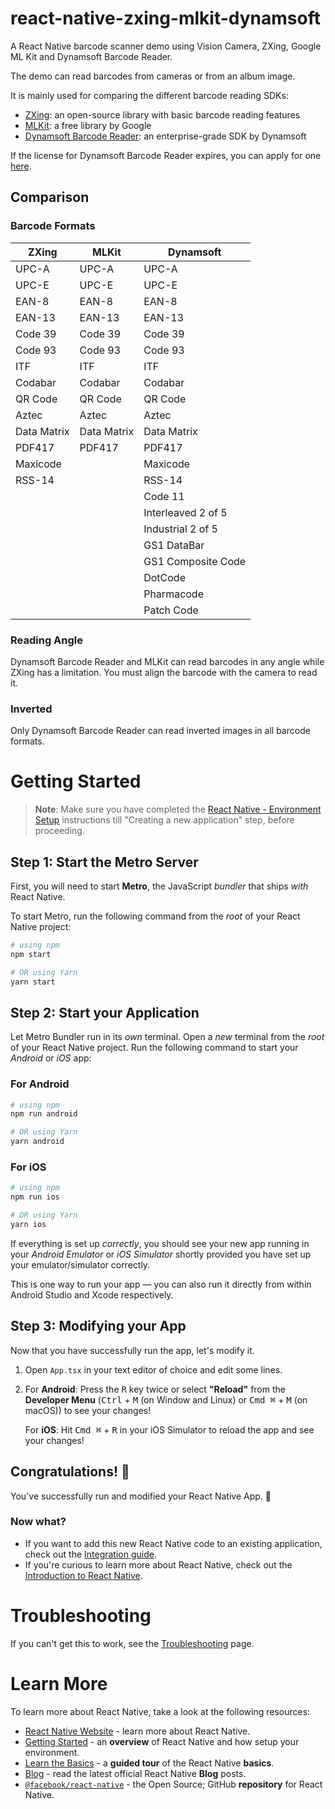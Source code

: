 # react-native-zxing-mlkit-dynamsoft

A React Native barcode scanner demo using Vision Camera, ZXing, Google ML Kit and Dynamsoft Barcode Reader.

The demo can read barcodes from cameras or from an album image.

It is mainly used for comparing the different barcode reading SDKs:

* [ZXing](http://github.com/zxing/zxing/): an open-source library with basic barcode reading features
* [MLKit](https://developers.google.com/ml-kit/vision/barcode-scanning/android): a free library by Google
* [Dynamsoft Barcode Reader](http://www.dynamsoft.com/barcode-reader/overview/): an enterprise-grade SDK by Dynamsoft

If the license for Dynamsoft Barcode Reader expires, you can apply for one [here](https://www.dynamsoft.com/customer/license/trialLicense/).

## Comparison

### Barcode Formats

| ZXing       | MLKit       | Dynamsoft          |
|-------------|-------------|--------------------|
| UPC-A       | UPC-A       | UPC-A              |
| UPC-E       | UPC-E       | UPC-E              |
| EAN-8       | EAN-8       | EAN-8              |
| EAN-13      | EAN-13      | EAN-13             |
| Code 39     | Code 39     | Code 39            |
| Code 93     | Code 93     | Code 93            |
| ITF         | ITF         | ITF                |
| Codabar     | Codabar     | Codabar            |
| QR Code     | QR Code     | QR Code            |
| Aztec       | Aztec       | Aztec              |
| Data Matrix | Data Matrix | Data Matrix        |
| PDF417      | PDF417      | PDF417             |
| Maxicode    |             | Maxicode           |
| RSS-14      |             | RSS-14             |
|             |             | Code 11            |
|             |             | Interleaved 2 of 5 |
|             |             | Industrial 2 of 5  |
|             |             | GS1 DataBar        |
|             |             | GS1 Composite Code |
|             |             | DotCode            |
|             |             | Pharmacode         |
|             |             | Patch Code         |

### Reading Angle

Dynamsoft Barcode Reader and MLKit can read barcodes in any angle while ZXing has a limitation. You must align the barcode with the camera to read it.

### Inverted

Only Dynamsoft Barcode Reader can read inverted images in all barcode formats.

# Getting Started

>**Note**: Make sure you have completed the [React Native - Environment Setup](https://reactnative.dev/docs/environment-setup) instructions till "Creating a new application" step, before proceeding.

## Step 1: Start the Metro Server

First, you will need to start **Metro**, the JavaScript _bundler_ that ships _with_ React Native.

To start Metro, run the following command from the _root_ of your React Native project:

```bash
# using npm
npm start

# OR using Yarn
yarn start
```

## Step 2: Start your Application

Let Metro Bundler run in its _own_ terminal. Open a _new_ terminal from the _root_ of your React Native project. Run the following command to start your _Android_ or _iOS_ app:

### For Android

```bash
# using npm
npm run android

# OR using Yarn
yarn android
```

### For iOS

```bash
# using npm
npm run ios

# OR using Yarn
yarn ios
```

If everything is set up _correctly_, you should see your new app running in your _Android Emulator_ or _iOS Simulator_ shortly provided you have set up your emulator/simulator correctly.

This is one way to run your app — you can also run it directly from within Android Studio and Xcode respectively.

## Step 3: Modifying your App

Now that you have successfully run the app, let's modify it.

1. Open `App.tsx` in your text editor of choice and edit some lines.
2. For **Android**: Press the <kbd>R</kbd> key twice or select **"Reload"** from the **Developer Menu** (<kbd>Ctrl</kbd> + <kbd>M</kbd> (on Window and Linux) or <kbd>Cmd ⌘</kbd> + <kbd>M</kbd> (on macOS)) to see your changes!

   For **iOS**: Hit <kbd>Cmd ⌘</kbd> + <kbd>R</kbd> in your iOS Simulator to reload the app and see your changes!

## Congratulations! :tada:

You've successfully run and modified your React Native App. :partying_face:

### Now what?

- If you want to add this new React Native code to an existing application, check out the [Integration guide](https://reactnative.dev/docs/integration-with-existing-apps).
- If you're curious to learn more about React Native, check out the [Introduction to React Native](https://reactnative.dev/docs/getting-started).

# Troubleshooting

If you can't get this to work, see the [Troubleshooting](https://reactnative.dev/docs/troubleshooting) page.

# Learn More

To learn more about React Native, take a look at the following resources:

- [React Native Website](https://reactnative.dev) - learn more about React Native.
- [Getting Started](https://reactnative.dev/docs/environment-setup) - an **overview** of React Native and how setup your environment.
- [Learn the Basics](https://reactnative.dev/docs/getting-started) - a **guided tour** of the React Native **basics**.
- [Blog](https://reactnative.dev/blog) - read the latest official React Native **Blog** posts.
- [`@facebook/react-native`](https://github.com/facebook/react-native) - the Open Source; GitHub **repository** for React Native.
